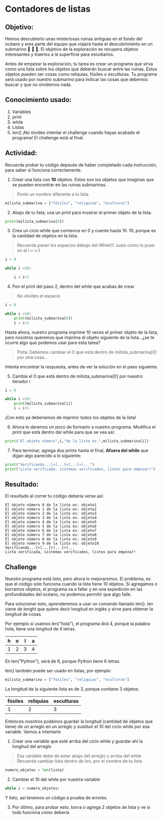 # Contadores de listas
## Objetivo: 
Hemos descubierto unas misteriosas ruinas antiguas en el fondo del océano y  eres parte del equipo que viajará hasta el descubrimiento en un submarino :ocean: :ocean: :ocean:. El objetivo de la exploración es recupera objetos interesantes y traerlos a la superficie para estudiarlos. 

Antes de empezar la exploración, tu tarea es crear un programa que sirva como una lista sobre los objetos que deberán buscar entre las ruinas. Estos objetos pueden ser cosas como reliquias, fósiles o esculturas. Tu programa será usado por nuestro submarino para indicar las cosas que debemos buscar y que no olvidemos nada. 

## Conocimiento usado:
1. Variables
2. print
3. while
4. Listas
5. len() 
¡No olvides intentar el challenge cuando hayas acabado el programa! El challenge está al final.

## Actividad:
Recuerda probar tu código depsués de haber completado cada instrucción, para saber si funciona correctamente.
1) Crear una lista con **10** objetos. Estos son los objetos que imaginas que se pueden encontrar en las ruinas submarinas.
>Ponle un nombre diferente a tu lista
~~~python
milista_submarina = ["fósiles", "reliquias", "eculturas"] 
~~~

2) Abajo de tu lista, usa un print para mostrar el primer objeto de la lista.
~~~python
print(milista_submarina[0])
~~~

3) Crea un ciclo while que comience en 0 y cuente hasta 10.  10, porque es la cantidad de objetos en la lista.
> Recuerda poner los espacios debajo del While!!! Justo como lo puse en el i = i+1
~~~python
i = 0

while i <10:

	i = i+1
~~~

4) Pon el print del paso 2, dentro del while que acabas de crear
>No olvides el espacio
~~~python
i = 0

while i <10:
	print(milista_submarina[0])
	i = i+1
~~~

Hasta ahora, nuestro programa imprime 10 veces el primer objeto de la lista, pero nosotros queremos que imprima el objeto siguiente de la lista...¿se te ocurre algo que podemos usar para esta tarea?
>Pista: Debemos cambiar el 0 que está dentro de milista_submarina[0] por otra cosa...

Intenta encontrar la respuesta, antes de ver la solución en el paso siguiente.

5) Cambia el 0 que está dentro de milista_submarina[0] por nuestro iterador i
~~~python
i = 0

while i <10:
	print(milista_submarina[i])
	i = i+1
~~~

¡Con esto ya deberíamos de imprimir todos los objetos de la lista!

6) Ahora le daremos un poco de formarto a nuestro programa. Modifica el print que está dentro del while para que se vea así:
~~~python
print("El objeto número",i,"de la lista es:",milista_submarina[i])
~~~

7) Para terminar, agrega dos prints hasta el final, **Afuera del while** que digan algo parecido a lo siguiente:
~~~python
print("Verificando...[+]...[+]...[+]...")
print("Lista verificada, sistemas verificados, listos para empezar!")
~~~

## Resultado:
El resultado al correr tu código debería verse así:
~~~shell
El objeto número 0 de la lista es: objeto1
El objeto número 1 de la lista es: objeto2
El objeto número 2 de la lista es: objeto3
El objeto número 3 de la lista es: objeto4
El objeto número 4 de la lista es: objeto5
El objeto número 5 de la lista es: objeto6
El objeto número 6 de la lista es: objeto7
El objeto número 7 de la lista es: objeto8
El objeto número 8 de la lista es: objeto9
El objeto número 9 de la lista es: objeto10
Verificando...[+]...[+]...[+]...
Lista verificada, sistemas verificados, listos para empezar!
~~~

## Challenge
Nuestro programa está listo, pero ahora lo mejoraremos. El problema, es que el código sólo funciona cuando la lista tiene 10 objetos. Si agregamos o borramos objetos, el programa va a fallar y en una expedición en las profundidades del océano, no podemos permitir que algo falle.

Para solucionar esto, aprenderemos a usar un comando llamado len(). len viene de lenght que quiere decir longitud en inglés y sirve para obtener la longitud de cosas. 

Por ejemplo si usamos len("hola"), el programa dirá 4, porque la palabra hola, tiene una longitud de 4 letras.

| h   | o   | l   | a   |
| --- | --- | --- | --- |
| 1   | 2   | 3   | 4   |


En len("Python"), será de 6, porque Python tiene 6 letras.

len() también puede ser usado en listas, por ejemplo
~~~python
milista_submarina = ["fósiles", "reliquias", "eculturas"] 
~~~
La longitud de la siguiente lista es de 3, porque contiene 3 objetos.

| fósiles | reliquias | esculturas |
| ------- | --------- | ---------- |
| 1       | 2         | 3          |

Entonces nosotros podemos guardar la longitud (cantidad de objetos que tiene) de un arreglo en un arreglo y sustituir el 10 del ciclo while por esa variable. Vamos a intentarlo

1) Crear una variable que esté arriba del ciclo while y guardar ahí la longitud del arreglo
>Esa variable debe de estar abajo del arreglo y arriba del while
>Recuerda cambiar lista dentro de len, por el nombre de tu lista
~~~python
numero_objetos = len(lista)
~~~

2) Cambiar el 10 del while por nuestra variable
~~~python
while i < numero_objetos:
~~~

Y listo, así tenemos un código a prueba de errores.

3) Por último, para probar esto, borra o agrega 2 objetos de lista y ve si todo funciona como debería

